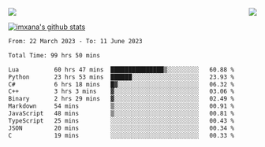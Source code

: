 <p>
  <a href="https://count.getloli.com/"><img src="https://count.getloli.com/get/@xana.readme?theme=moebooru-h"></a>
  <img src="https://weather-icon.journeyad.repl.co/@hangzhou?v=1" align="right">
</p>


<a href="https://github.com/imxana"><img align="center" src="https://github-readme-stats.vercel.app/api?username=imxana&show_icons=true&include_all_commits=true&hide_border=tru&custom_title=imxana%27s%20Github%20Stats" alt="imxana's github stats" /></a> 

<!--START_SECTION:waka-->

```txt
From: 22 March 2023 - To: 11 June 2023

Total Time: 99 hrs 50 mins

Lua          60 hrs 47 mins  ███████████████▒░░░░░░░░░   60.88 %
Python       23 hrs 53 mins  ██████░░░░░░░░░░░░░░░░░░░   23.93 %
C#           6 hrs 18 mins   █▓░░░░░░░░░░░░░░░░░░░░░░░   06.32 %
C++          3 hrs 3 mins    ▓░░░░░░░░░░░░░░░░░░░░░░░░   03.06 %
Binary       2 hrs 29 mins   ▓░░░░░░░░░░░░░░░░░░░░░░░░   02.49 %
Markdown     54 mins         ▒░░░░░░░░░░░░░░░░░░░░░░░░   00.91 %
JavaScript   48 mins         ▒░░░░░░░░░░░░░░░░░░░░░░░░   00.81 %
TypeScript   25 mins         ░░░░░░░░░░░░░░░░░░░░░░░░░   00.43 %
JSON         20 mins         ░░░░░░░░░░░░░░░░░░░░░░░░░   00.34 %
C            19 mins         ░░░░░░░░░░░░░░░░░░░░░░░░░   00.33 %
```

<!--END_SECTION:waka-->
